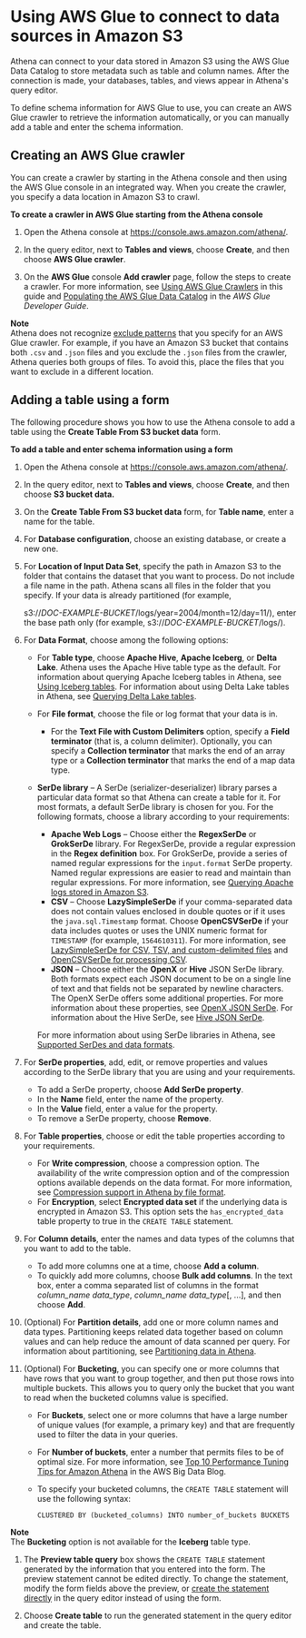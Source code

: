 # Using AWS Glue to connect to data sources in Amazon S3<a name="data-sources-glue"></a>

Athena can connect to your data stored in Amazon S3 using the AWS Glue Data Catalog to store metadata such as table and column names\. After the connection is made, your databases, tables, and views appear in Athena's query editor\.

To define schema information for AWS Glue to use, you can create an AWS Glue crawler to retrieve the information automatically, or you can manually add a table and enter the schema information\. 

## Creating an AWS Glue crawler<a name="data-sources-glue-crawler-setup"></a>

You can create a crawler by starting in the Athena console and then using the AWS Glue console in an integrated way\. When you create the crawler, you specify a data location in Amazon S3 to crawl\.

**To create a crawler in AWS Glue starting from the Athena console**

1. Open the Athena console at [https://console\.aws\.amazon\.com/athena/](https://console.aws.amazon.com/athena/home)\.

1. In the query editor, next to **Tables and views**, choose **Create**, and then choose **AWS Glue crawler**\. 

1. On the **AWS Glue** console **Add crawler** page, follow the steps to create a crawler\. For more information, see [Using AWS Glue Crawlers](glue-best-practices.md#schema-crawlers) in this guide and [Populating the AWS Glue Data Catalog](https://docs.aws.amazon.com/glue/latest/dg/populate-data-catalog.html) in the *AWS Glue Developer Guide*\.

**Note**  
Athena does not recognize [exclude patterns](https://docs.aws.amazon.com/glue/latest/dg/define-crawler.html#crawler-data-stores-exclude) that you specify for an AWS Glue crawler\. For example, if you have an Amazon S3 bucket that contains both `.csv` and `.json` files and you exclude the `.json` files from the crawler, Athena queries both groups of files\. To avoid this, place the files that you want to exclude in a different location\.

## Adding a table using a form<a name="data-sources-glue-manual-table"></a>

The following procedure shows you how to use the Athena console to add a table using the **Create Table From S3 bucket data** form\.

**To add a table and enter schema information using a form**

1. Open the Athena console at [https://console\.aws\.amazon\.com/athena/](https://console.aws.amazon.com/athena/home)\.

1. In the query editor, next to **Tables and views**, choose **Create**, and then choose **S3 bucket data\.**

1. On the **Create Table From S3 bucket data** form, for **Table name**, enter a name for the table\.

1. For **Database configuration**, choose an existing database, or create a new one\.

1. For **Location of Input Data Set**, specify the path in Amazon S3 to the folder that contains the dataset that you want to process\. Do not include a file name in the path\. Athena scans all files in the folder that you specify\. If your data is already partitioned \(for example, 

    s3://*DOC\-EXAMPLE\-BUCKET*/logs/year=2004/month=12/day=11/\), enter the base path only \(for example, s3://*DOC\-EXAMPLE\-BUCKET*/logs/\)\.

1. For **Data Format**, choose among the following options:
   + For **Table type**, choose **Apache Hive**, **Apache Iceberg**, or **Delta Lake**\. Athena uses the Apache Hive table type as the default\. For information about querying Apache Iceberg tables in Athena, see [Using Iceberg tables](querying-iceberg.md)\. For information about using Delta Lake tables in Athena, see [Querying Delta Lake tables](delta-lake-tables.md)\.
   + For **File format**, choose the file or log format that your data is in\.
     + For the **Text File with Custom Delimiters** option, specify a **Field terminator** \(that is, a column delimiter\)\. Optionally, you can specify a **Collection terminator** that marks the end of an array type or a **Collection terminator** that marks the end of a map data type\.
   + **SerDe library** – A SerDe \(serializer\-deserializer\) library parses a particular data format so that Athena can create a table for it\. For most formats, a default SerDe library is chosen for you\. For the following formats, choose a library according to your requirements:
     + **Apache Web Logs** – Choose either the **RegexSerDe** or **GrokSerDe** library\. For RegexSerDe, provide a regular expression in the **Regex definition** box\. For GrokSerDe, provide a series of named regular expressions for the `input.format` SerDe property\. Named regular expressions are easier to read and maintain than regular expressions\. For more information, see [Querying Apache logs stored in Amazon S3](querying-apache-logs.md)\.
     + **CSV** – Choose **LazySimpleSerDe** if your comma\-separated data does not contain values enclosed in double quotes or if it uses the `java.sql.Timestamp` format\. Choose **OpenCSVSerDe** if your data includes quotes or uses the UNIX numeric format for `TIMESTAMP` \(for example, `1564610311`\)\. For more information, see [LazySimpleSerDe for CSV, TSV, and custom\-delimited files](lazy-simple-serde.md) and [OpenCSVSerDe for processing CSV](csv-serde.md)\.
     + **JSON** – Choose either the **OpenX** or **Hive** JSON SerDe library\. Both formats expect each JSON document to be on a single line of text and that fields not be separated by newline characters\. The OpenX SerDe offers some additional properties\. For more information about these properties, see [OpenX JSON SerDe](openx-json-serde.md)\. For information about the Hive SerDe, see [Hive JSON SerDe](hive-json-serde.md)\.

     For more information about using SerDe libraries in Athena, see [Supported SerDes and data formats](supported-serdes.md)\.

1. For **SerDe properties**, add, edit, or remove properties and values according to the SerDe library that you are using and your requirements\.
   + To add a SerDe property, choose **Add SerDe property**\.
   + In the **Name** field, enter the name of the property\. 
   + In the **Value** field, enter a value for the property\. 
   + To remove a SerDe property, choose **Remove**\.

1. For **Table properties**, choose or edit the table properties according to your requirements\.
   + For **Write compression**, choose a compression option\. The availability of the write compression option and of the compression options available depends on the data format\. For more information, see [Compression support in Athena by file format](compression-formats.md#compression-support-by-file-format)\.
   + For **Encryption**, select **Encrypted data set** if the underlying data is encrypted in Amazon S3\. This option sets the `has_encrypted_data` table property to true in the `CREATE TABLE` statement\.

1. For **Column details**, enter the names and data types of the columns that you want to add to the table\.
   + To add more columns one at a time, choose **Add a column**\.
   + To quickly add more columns, choose **Bulk add columns**\. In the text box, enter a comma separated list of columns in the format *column\_name* *data\_type*, *column\_name* *data\_type*\[, \.\.\.\], and then choose **Add**\.

1. \(Optional\) For **Partition details**, add one or more column names and data types\. Partitioning keeps related data together based on column values and can help reduce the amount of data scanned per query\. For information about partitioning, see [Partitioning data in Athena](partitions.md)\.

1. \(Optional\) For **Bucketing**, you can specify one or more columns that have rows that you want to group together, and then put those rows into multiple buckets\. This allows you to query only the bucket that you want to read when the bucketed columns value is specified\.
   + For **Buckets**, select one or more columns that have a large number of unique values \(for example, a primary key\) and that are frequently used to filter the data in your queries\.
   + For **Number of buckets**, enter a number that permits files to be of optimal size\. For more information, see [Top 10 Performance Tuning Tips for Amazon Athena](http://aws.amazon.com/blogs/big-data/top-10-performance-tuning-tips-for-amazon-athena/) in the AWS Big Data Blog\.
   + To specify your bucketed columns, the `CREATE TABLE` statement will use the following syntax:

     ```
     CLUSTERED BY (bucketed_columns) INTO number_of_buckets BUCKETS
     ```
**Note**  
The **Bucketing** option is not available for the **Iceberg** table type\.

1. The **Preview table query** box shows the `CREATE TABLE` statement generated by the information that you entered into the form\. The preview statement cannot be edited directly\. To change the statement, modify the form fields above the preview, or [create the statement directly](creating-tables.md#to-create-a-table-using-hive-ddl) in the query editor instead of using the form\. 

1. Choose **Create table** to run the generated statement in the query editor and create the table\.
